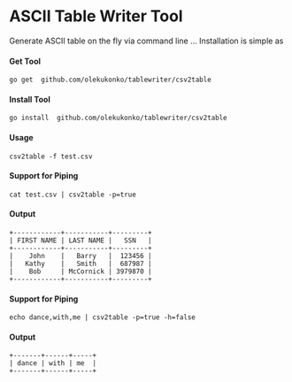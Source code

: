 ASCII Table Writer Tool
=========

Generate ASCII table on the fly via command line ...  Installation is simple as

#### Get Tool

    go get  github.com/olekukonko/tablewriter/csv2table

#### Install Tool

    go install  github.com/olekukonko/tablewriter/csv2table


#### Usage

    csv2table -f test.csv

#### Support for Piping

    cat test.csv | csv2table -p=true

#### Output

```
+------------+-----------+---------+
| FIRST NAME | LAST NAME |   SSN   |
+------------+-----------+---------+
|    John    |   Barry   |  123456 |
|   Kathy    |   Smith   |  687987 |
|    Bob     | McCornick | 3979870 |
+------------+-----------+---------+
```

#### Support for Piping

    echo dance,with,me | csv2table -p=true -h=false

#### Output

    +-------+------+-----+
    | dance | with | me  |
    +-------+------+-----+
